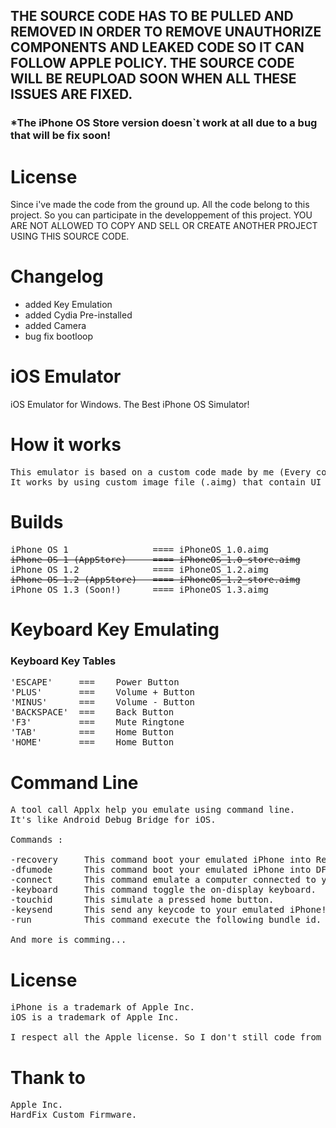 ## THE SOURCE CODE HAS TO BE PULLED AND REMOVED IN ORDER TO REMOVE UNAUTHORIZE COMPONENTS AND LEAKED CODE SO IT CAN FOLLOW APPLE POLICY. THE SOURCE CODE WILL BE REUPLOAD SOON WHEN ALL THESE ISSUES ARE FIXED.

<h3>*The iPhone OS Store version doesn`t work at all due to a bug that will be fix soon!</h3>

# License
Since i've made the code from the ground up. All the code belong to this project. So you can participate in the developpement of this project. YOU ARE NOT ALLOWED TO COPY AND SELL OR CREATE ANOTHER PROJECT USING THIS SOURCE CODE.

# Changelog

- added Key Emulation
- added Cydia Pre-installed
- added Camera
- bug fix bootloop

# iOS Emulator
iOS Emulator for Windows. The Best iPhone OS Simulator!

# How it works

<pre>
This emulator is based on a custom code made by me (Every codes as been written from the ground up so no copyright issue with Apple Policy.).
It works by using custom image file (.aimg) that contain UI and all ressource of a iPhone OS simulated copy.
</pre>

# Builds

<pre>
iPhone OS 1                ==== iPhoneOS_1.0.aimg 
<strike>iPhone OS 1 (AppStore)     ==== iPhoneOS_1.0_store.aimg</strike>
iPhone OS 1.2              ==== iPhoneOS_1.2.aimg
<strike>iPhone OS 1.2 (AppStore)   ==== iPhoneOS_1.2_store.aimg</strike>
iPhone OS 1.3 (Soon!)      ==== iPhoneOS_1.3.aimg
</pre>

# Keyboard Key Emulating

<h3>Keyboard Key Tables</h3>

<pre>
'ESCAPE'     ===    Power Button
'PLUS'       ===    Volume + Button
'MINUS'      ===    Volume - Button
'BACKSPACE'  ===    Back Button
'F3'         ===    Mute Ringtone
'TAB'        ===    Home Button
'HOME'       ===    Home Button
</pre>

# Command Line
<pre>
A tool call Applx help you emulate using command line.
It's like Android Debug Bridge for iOS.

Commands :

-recovery     This command boot your emulated iPhone into Recovery.
-dfumode      This command boot your emulated iPhone into DFU Mode.
-connect      This command emulate a computer connected to your iPhone. (And you will see a new mounted iPhone on your Computer)
-keyboard     This command toggle the on-display keyboard.
-touchid      This simulate a pressed home button.
-keysend      This send any keycode to your emulated iPhone! (Example: applx -keysend KEY_VOLUME_UP)
-run          This command execute the following bundle id. (Example: applx -run com.apple.example)

And more is comming...
</pre>
# License
<pre>
iPhone is a trademark of Apple Inc.
iOS is a trademark of Apple Inc.

I respect all the Apple license. So I don't still code from Apple. Thank to Apple Inc.
</pre>
# Thank to
<pre>
Apple Inc.
HardFix Custom Firmware.
</pre>
